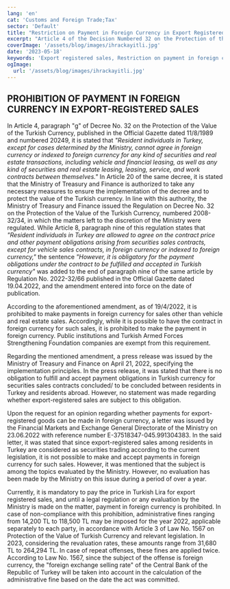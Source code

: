 ```yaml
---
lang: 'en'
cat: 'Customs and Foreign Trade;Tax'
sector: 'Default'
title: "Restriction on Payment in Foreign Currency in Export Registered Sales"
excerpt: "Article 4 of the Decision Numbered 32 on the Protection of the Value of Turkish Currency published in the Official Gazette dated 11/8/1989 and numbered 20249"
coverImage: '/assets/blog/images/ihrackayitli.jpg'
date: '2023-05-18'
keywords: 'Export registered sales, Restriction on payment in foreign currency, Decision Numbered 32, Penalty for payment in foreign currency'
ogImage:
  url: '/assets/blog/images/ihrackayitli.jpg'
---
```


## PROHIBITION OF PAYMENT IN FOREIGN CURRENCY IN EXPORT-REGISTERED SALES

In Article 4, paragraph "g" of Decree No. 32 on the Protection of the Value of the Turkish Currency, published in the Official Gazette dated 11/8/1989 and numbered 20249, it is stated that *"Resident individuals in Turkey, except for cases determined by the Ministry, cannot agree in foreign currency or indexed to foreign currency for any kind of securities and real estate transactions, including vehicle and financial leasing, as well as any kind of securities and real estate leasing, leasing, service, and work contracts between themselves."* In Article 20 of the same decree, it is stated that the Ministry of Treasury and Finance is authorized to take any necessary measures to ensure the implementation of the decree and to protect the value of the Turkish currency. In line with this authority, the Ministry of Treasury and Finance issued the Regulation on Decree No. 32 on the Protection of the Value of the Turkish Currency, numbered 2008-32/34, in which the matters left to the discretion of the Ministry were regulated. While Article 8, paragraph nine of this regulation states that *"Resident individuals in Turkey are allowed to agree on the contract price and other payment obligations arising from securities sales contracts, except for vehicle sales contracts, in foreign currency or indexed to foreign currency,"* the sentence *"However, it is obligatory for the payment obligations under the contract to be fulfilled and accepted in Turkish currency"* was added to the end of paragraph nine of the same article by Regulation No. 2022-32/66 published in the Official Gazette dated 19.04.2022, and the amendment entered into force on the date of publication.

According to the aforementioned amendment, as of 19/4/2022, it is prohibited to make payments in foreign currency for sales other than vehicle and real estate sales. Accordingly, while it is possible to have the contract in foreign currency for such sales, it is prohibited to make the payment in foreign currency. Public institutions and Turkish Armed Forces Strengthening Foundation companies are exempt from this requirement.

Regarding the mentioned amendment, a press release was issued by the Ministry of Treasury and Finance on April 21, 2022, specifying the implementation principles. In the press release, it was stated that there is no obligation to fulfill and accept payment obligations in Turkish currency for securities sales contracts concluded/ to be concluded between residents in Turkey and residents abroad. However, no statement was made regarding whether export-registered sales are subject to this obligation.

Upon the request for an opinion regarding whether payments for export-registered goods can be made in foreign currency, a letter was issued by the Financial Markets and Exchange General Directorate of the Ministry on 23.06.2022 with reference number E-37518347-045.991304383. In the said letter, it was stated that since export-registered sales among residents in Turkey are considered as securities trading according to the current legislation, it is not possible to make and accept payments in foreign currency for such sales. However, it was mentioned that the subject is among the topics evaluated by the Ministry. However, no evaluation has been made by the Ministry on this issue during a period of over a year.

Currently, it is mandatory to pay the price in Turkish Lira for export registered sales, and until a legal regulation or any evaluation by the Ministry is made on the matter, payment in foreign currency is prohibited. In case of non-compliance with this prohibition, administrative fines ranging from 14,200 TL to 118,500 TL may be imposed for the year 2022, applicable separately to each party, in accordance with Article 3 of Law No. 1567 on Protection of the Value of Turkish Currency and relevant legislation. In 2023, considering the revaluation rates, these amounts range from 31,680 TL to 264,294 TL. In case of repeat offenses, these fines are applied twice. According to Law No. 1567, since the subject of the offense is foreign currency, the "foreign exchange selling rate" of the Central Bank of the Republic of Turkey will be taken into account in the calculation of the administrative fine based on the date the act was committed.